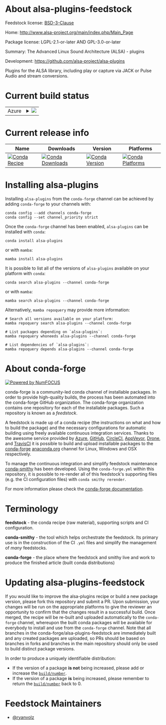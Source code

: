 About alsa-plugins-feedstock
============================

Feedstock license: [BSD-3-Clause](https://github.com/conda-forge/alsa-plugins-feedstock/blob/main/LICENSE.txt)

Home: http://www.alsa-project.org/main/index.php/Main_Page

Package license: LGPL-2.1-or-later AND GPL-3.0-or-later

Summary: The Advanced Linux Sound Architecture (ALSA) - plugins

Development: https://github.com/alsa-project/alsa-plugins

Plugins for the ALSA library, including play or capture via JACK or Pulse Audio and
stream conversions.


Current build status
====================


<table>
    
  <tr>
    <td>Azure</td>
    <td>
      <details>
        <summary>
          <a href="https://dev.azure.com/conda-forge/feedstock-builds/_build/latest?definitionId=9967&branchName=main">
            <img src="https://dev.azure.com/conda-forge/feedstock-builds/_apis/build/status/alsa-plugins-feedstock?branchName=main">
          </a>
        </summary>
        <table>
          <thead><tr><th>Variant</th><th>Status</th></tr></thead>
          <tbody><tr>
              <td>linux_64</td>
              <td>
                <a href="https://dev.azure.com/conda-forge/feedstock-builds/_build/latest?definitionId=9967&branchName=main">
                  <img src="https://dev.azure.com/conda-forge/feedstock-builds/_apis/build/status/alsa-plugins-feedstock?branchName=main&jobName=linux&configuration=linux%20linux_64_" alt="variant">
                </a>
              </td>
            </tr><tr>
              <td>linux_aarch64</td>
              <td>
                <a href="https://dev.azure.com/conda-forge/feedstock-builds/_build/latest?definitionId=9967&branchName=main">
                  <img src="https://dev.azure.com/conda-forge/feedstock-builds/_apis/build/status/alsa-plugins-feedstock?branchName=main&jobName=linux&configuration=linux%20linux_aarch64_" alt="variant">
                </a>
              </td>
            </tr><tr>
              <td>linux_ppc64le</td>
              <td>
                <a href="https://dev.azure.com/conda-forge/feedstock-builds/_build/latest?definitionId=9967&branchName=main">
                  <img src="https://dev.azure.com/conda-forge/feedstock-builds/_apis/build/status/alsa-plugins-feedstock?branchName=main&jobName=linux&configuration=linux%20linux_ppc64le_" alt="variant">
                </a>
              </td>
            </tr>
          </tbody>
        </table>
      </details>
    </td>
  </tr>
</table>

Current release info
====================

| Name | Downloads | Version | Platforms |
| --- | --- | --- | --- |
| [![Conda Recipe](https://img.shields.io/badge/recipe-alsa--plugins-green.svg)](https://anaconda.org/conda-forge/alsa-plugins) | [![Conda Downloads](https://img.shields.io/conda/dn/conda-forge/alsa-plugins.svg)](https://anaconda.org/conda-forge/alsa-plugins) | [![Conda Version](https://img.shields.io/conda/vn/conda-forge/alsa-plugins.svg)](https://anaconda.org/conda-forge/alsa-plugins) | [![Conda Platforms](https://img.shields.io/conda/pn/conda-forge/alsa-plugins.svg)](https://anaconda.org/conda-forge/alsa-plugins) |

Installing alsa-plugins
=======================

Installing `alsa-plugins` from the `conda-forge` channel can be achieved by adding `conda-forge` to your channels with:

```
conda config --add channels conda-forge
conda config --set channel_priority strict
```

Once the `conda-forge` channel has been enabled, `alsa-plugins` can be installed with `conda`:

```
conda install alsa-plugins
```

or with `mamba`:

```
mamba install alsa-plugins
```

It is possible to list all of the versions of `alsa-plugins` available on your platform with `conda`:

```
conda search alsa-plugins --channel conda-forge
```

or with `mamba`:

```
mamba search alsa-plugins --channel conda-forge
```

Alternatively, `mamba repoquery` may provide more information:

```
# Search all versions available on your platform:
mamba repoquery search alsa-plugins --channel conda-forge

# List packages depending on `alsa-plugins`:
mamba repoquery whoneeds alsa-plugins --channel conda-forge

# List dependencies of `alsa-plugins`:
mamba repoquery depends alsa-plugins --channel conda-forge
```


About conda-forge
=================

[![Powered by
NumFOCUS](https://img.shields.io/badge/powered%20by-NumFOCUS-orange.svg?style=flat&colorA=E1523D&colorB=007D8A)](https://numfocus.org)

conda-forge is a community-led conda channel of installable packages.
In order to provide high-quality builds, the process has been automated into the
conda-forge GitHub organization. The conda-forge organization contains one repository
for each of the installable packages. Such a repository is known as a *feedstock*.

A feedstock is made up of a conda recipe (the instructions on what and how to build
the package) and the necessary configurations for automatic building using freely
available continuous integration services. Thanks to the awesome service provided by
[Azure](https://azure.microsoft.com/en-us/services/devops/), [GitHub](https://github.com/),
[CircleCI](https://circleci.com/), [AppVeyor](https://www.appveyor.com/),
[Drone](https://cloud.drone.io/welcome), and [TravisCI](https://travis-ci.com/)
it is possible to build and upload installable packages to the
[conda-forge](https://anaconda.org/conda-forge) [anaconda.org](https://anaconda.org/)
channel for Linux, Windows and OSX respectively.

To manage the continuous integration and simplify feedstock maintenance
[conda-smithy](https://github.com/conda-forge/conda-smithy) has been developed.
Using the ``conda-forge.yml`` within this repository, it is possible to re-render all of
this feedstock's supporting files (e.g. the CI configuration files) with ``conda smithy rerender``.

For more information please check the [conda-forge documentation](https://conda-forge.org/docs/).

Terminology
===========

**feedstock** - the conda recipe (raw material), supporting scripts and CI configuration.

**conda-smithy** - the tool which helps orchestrate the feedstock.
                   Its primary use is in the construction of the CI ``.yml`` files
                   and simplify the management of *many* feedstocks.

**conda-forge** - the place where the feedstock and smithy live and work to
                  produce the finished article (built conda distributions)


Updating alsa-plugins-feedstock
===============================

If you would like to improve the alsa-plugins recipe or build a new
package version, please fork this repository and submit a PR. Upon submission,
your changes will be run on the appropriate platforms to give the reviewer an
opportunity to confirm that the changes result in a successful build. Once
merged, the recipe will be re-built and uploaded automatically to the
`conda-forge` channel, whereupon the built conda packages will be available for
everybody to install and use from the `conda-forge` channel.
Note that all branches in the conda-forge/alsa-plugins-feedstock are
immediately built and any created packages are uploaded, so PRs should be based
on branches in forks and branches in the main repository should only be used to
build distinct package versions.

In order to produce a uniquely identifiable distribution:
 * If the version of a package **is not** being increased, please add or increase
   the [``build/number``](https://docs.conda.io/projects/conda-build/en/latest/resources/define-metadata.html#build-number-and-string).
 * If the version of a package **is** being increased, please remember to return
   the [``build/number``](https://docs.conda.io/projects/conda-build/en/latest/resources/define-metadata.html#build-number-and-string)
   back to 0.

Feedstock Maintainers
=====================

* [@ryanvolz](https://github.com/ryanvolz/)

